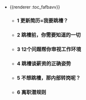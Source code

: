 - {{renderer :toc_fafbavv}}
	- ### 1 更新简历=我要跳槽？
	- ### 2 跳槽前，你需要知道的一切
	- ### 3 12个问题帮你审视工作环境
	- ### 4 跳槽谈薪资的正确姿势
	- ### 5 不想跳槽，那内部转岗呢？
	- ### 6 离职潜规则